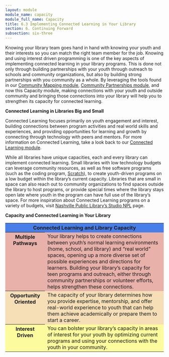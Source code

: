 ```yaml
---
layout: module
module_name: capacity
module_full_name: Capacity
title: 6.3 Implementing Connected Learning in Your Library
section: 6. Continuing Forward
subsection: six-three
---
```


Knowing your library team goes hand in hand with knowing your youth and their interests so you can match the right team member for the job. Knowing and using interest driven programming is one of the key aspects of implementing connected learning in your library programs. This is done not only through building partnerships with your youth through outreach to schools and community organizations, but also by building strong partnerships with you community as a whole. By leveraging the tools found in our <a href="{{site.url}}{{site.baseurl}}/modules/communitymapping/index.html">Community Mapping module</a>, <a href="{{site.url}}{{site.baseurl}}/modules/partnerships/index.html">Community Partnerships module</a>, and now this Capacity module, making connections with your youth and outside community and bringing those connections into your library will help you to strengthen its capacity for connected learning. 

**Connected Learning in Libraries Big and Small**

Connected Learning focuses primarily on youth engagement and interest, building connections between program activities and real world skills and experiences, and providing opportunities for learning and growth by connecting through technology with peers and mentors. For more information on Connected Learning, take a look back to our <a href="{{site.url}}{{site.baseurl}}/modules/introduction/index.html">Connected Learning module</a>. 

While all libraries have unique capacities, each and every library can implement connected learning. Small libraries with low technology budgets can leverage community resources, as well as free software programs (such as the coding program, <a href="https://scratch.mit.edu/" target="_blank">Scratch</a>), to create youth-driven programs on a low budget within the library’s current capacity. Libraries that are small in space can also reach out to community organizations to find spaces outside the library to host programs, or provide special times where the library stays open late where youth in the program can have full use of the library’s space. For more inspiration about Connected Learning programs on a variety of budgets, visit <a href="http://nashvillepubliclibrary.org/studionpl/" target="_blank">Nashville Public Library’s Studio NPL</a> page. 

**Capacity and Connected Learning in Your Library**

<table>
  <tr><th colspan="2" style="background-color:#487EE8">Connected Learning and Library Capacity</th></tr>
  <tr style="background-color:#E8B2AB"><th  valign="top" width="25%"><b>Multiple Pathways</b></th><td>Your library helps to create connections between youth’s normal learning environments (home, school, and library) and “real world” spaces, opening up a more diverse set of possible experiences and directions for learners. Building your library’s capacity for teen programs and outreach, either through community partnerships or volunteer efforts, helps strengthen these connections.</td></tr>
  <tr style="background-color:#F6DEB7"><th valign="top" width="25%"><b>Opportunity Oriented</b></th><td>The capacity of your library determines how you provide expertise, mentorship, and offer real-world experience to youth that can help them achieve academically or prepare them to start a career.</td></tr>
  <tr style="background-color:#FCFB9D"><th valign="top" width="25%">Interest Driven</th><td>You can bolster your library’s capacity in areas of interest for your youth by optimizing current programs and using your connections with the youth in your community.</td></tr>
</table>
